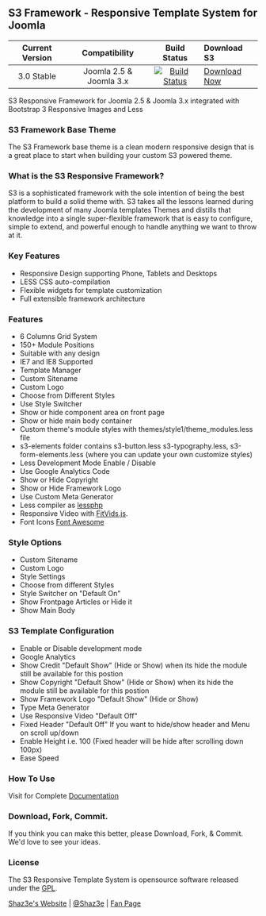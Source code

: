 ## S3 Framework - Responsive Template System for Joomla

| Current Version | Compatibility | Build Status  | Download S3 |
|:---------------:|:-------------:|:-------------:|:------------|
|3.0 Stable|Joomla 2.5 & Joomla 3.x|[![Build Status](https://travis-ci.org/Shaz3e/S3-Joomla.png?branch=S3-Joomla)](https://travis-ci.org/Shaz3e/S3-Joomla)|[Download Now](http://shaz3e.com/downloads)|

S3 Responsive Framework for Joomla 2.5 & Joomla 3.x integrated with Bootstrap 3 Responsive Images and Less

### S3 Framework Base Theme
The S3 Framework base theme is a clean modern responsive design that is a great place to start when building your custom S3 powered theme.

### What is the S3 Responsive Framework?
S3 is a sophisticated framework with the sole intention of being the best platform to build a solid theme with. S3 takes all the lessons learned during the development of many Joomla templates Themes and distills that knowledge into a single super-flexible framework that is easy to configure, simple to extend, and powerful enough to handle anything we want to throw at it.

### Key Features
 - Responsive Design supporting Phone, Tablets and Desktops
 - LESS CSS auto-compilation
 - Flexible widgets for template customization
 - Full extensible framework architecture

### Features
 - 6 Columns Grid System
 - 150+ Module Positions
 - Suitable with any design
 - IE7 and IE8 Supported
 - Template Manager
 - Custom Sitename
 - Custom Logo
 - Choose from Different Styles
 - Use Style Switcher
 - Show or hide component area on front page
 - Show or hide main body container
 - Custom theme's module styles with themes/style1/theme_modules.less file
 - s3-elements folder contains s3-button.less s3-typography.less, s3-form-elements.less (where you can update your own customize styles)
 - Less Development Mode Enable / Disable
 - Use Google Analytics Code
 - Show or Hide Copyright
 - Show or Hide Framework Logo
 - Use Custom Meta Generator
 - Less compiler as [lessphp](http://leafo.net/lessphp/)
 - Responsive Video with [FitVids.js](https://github.com/davatron5000/FitVids.js).
 - Font Icons [Font Awesome](http://fortawesome.github.io/Font-Awesome/)
 
### Style Options

 - Custom Sitename
 - Custom Logo
 - Style Settings
 - Choose from different Styles
 - Style Switcher on "Default On"
 - Show Frontpage Articles or Hide it
 - Show Main Body


### S3 Template Configuration

 - Enable or Disable development mode
 - Google Analytics
 - Show Credit "Default Show" (Hide or Show) when its hide the module still be available for this postion
 - Show Copyright "Default Show" (Hide or Show) when its hide the module still be available for this postion
 - Show Framework Logo "Default Show" (Hide or Show)
 - Type Meta Generator
 - Use Responsive Video "Default Off"
 - Fixed Header "Default Off" If you want to hide/show header and Menu on scroll up/down
 - Enable Height i.e. 100 (Fixed header will be hide after scrolling down 100px)
 - Ease Speed

### How To Use
Visit for Complete [Documentation](http://shaz3e.com/documantation/s3-joomla)
 
### Download, Fork, Commit.
If you think you can make this better, please Download, Fork, & Commit. We'd love to see your ideas.
 
### License

The S3 Responsive Template System is opensource software released under the [GPL](http://www.gnu.org/licenses/gpl-2.0.txt).

[Shaz3e's Website](http://www.shaz3e.com) | [@Shaz3e](https://www.twitter.com/Shaz3e) | [Fan Page](https://www.facebook.com/Shaz3e)
